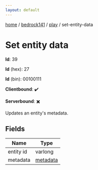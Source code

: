 ```yaml
---
layout: default
---
```


[home](/)  /  [bedrock141](/protocol/bedrock141)  /  [play](/protocol/bedrock141/play)  /  set-entity-data

# Set entity data

**Id**: 39

**Id** (hex): 27

**Id** (bin): 00100111

**Clientbound**: ✔️

**Serverbound**: ✖️

Updates an entity's metadata.

## Fields

Name | Type
---|---
entity id | varlong
metadata | [metadata](/protocol/bedrock141/metadata)
